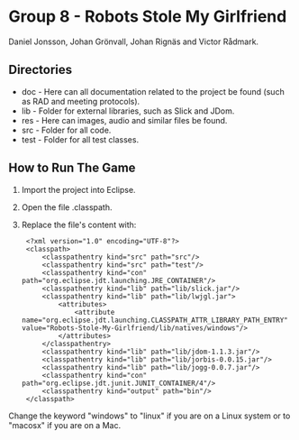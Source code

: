 Group 8 - Robots Stole My Girlfriend
====================================
Daniel Jonsson, Johan Grönvall, Johan Rignäs and Victor Rådmark.

Directories
-----------

* doc - Here can all documentation related to the project be found (such as RAD and meeting protocols).
* lib - Folder for external libraries, such as Slick and JDom.
* res - Here can images, audio and similar files be found.
* src - Folder for all code.
* test - Folder for all test classes.

How to Run The Game
-------------------

1. Import the project into Eclipse.
2. Open the file .classpath.
3. Replace the file's content with:

        <?xml version="1.0" encoding="UTF-8"?>
        <classpath>
            <classpathentry kind="src" path="src"/>
            <classpathentry kind="src" path="test"/>
            <classpathentry kind="con" path="org.eclipse.jdt.launching.JRE_CONTAINER"/>
            <classpathentry kind="lib" path="lib/slick.jar"/>
            <classpathentry kind="lib" path="lib/lwjgl.jar">
                <attributes>
                    <attribute name="org.eclipse.jdt.launching.CLASSPATH_ATTR_LIBRARY_PATH_ENTRY" value="Robots-Stole-My-Girlfriend/lib/natives/windows"/>
                </attributes>
            </classpathentry>
            <classpathentry kind="lib" path="lib/jdom-1.1.3.jar"/>
            <classpathentry kind="lib" path="lib/jorbis-0.0.15.jar"/>
            <classpathentry kind="lib" path="lib/jogg-0.0.7.jar"/>
            <classpathentry kind="con" path="org.eclipse.jdt.junit.JUNIT_CONTAINER/4"/>
            <classpathentry kind="output" path="bin"/>
        </classpath>

Change the keyword "windows" to "linux" if you are on a Linux system or to "macosx" if you are on a Mac.